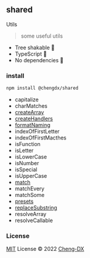 ## shared
Utils
> some useful utils
- Tree shakable 🌲
- TypeScript 🦕
- No dependencies 🚫

### install
```sh
npm install @chengdx/shared
```

<!-- FUNCTIONS START -->
- capitalize
- charMatches
- [createArray](src/create-array/index.md)
- [createHandlers](src/create-handlers/index.md)
- [formatNaming](src/format-naming/index.md)
- indexOfFirstLetter
- indexOfFirstMacthes
- isFunction
- isLetter
- isLowerCase
- isNumber
- isSpecial
- isUpperCase
- [match](src/match/index.md)
- matchEvery
- matchSome
- [presets](src/presets/index.md)
- [replaceSubstring](src/replace-substring/index.md)
- resolveArray
- resolveCallable
<!-- FUNCTIONS END -->

### License
[MIT](../../LICENSE) License © 2022 [Cheng-DX](https://github.com/Cheng-DX)
